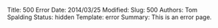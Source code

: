 Title: 500 Error
Date: 2014/03/25
Modified:
Slug: 500
Authors: Tom Spalding
Status: hidden
Template: error
Summary: This is an error page.
